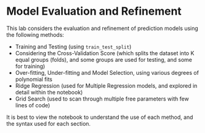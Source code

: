 # Model Evaluation and Refinement
This lab considers the evaluation and refinement of prediction models using the following methods:

* Training and Testing (using `train_test_split`)
* Considering the Cross-Validation Score (which splits the dataset into K equal groups (folds), and some groups are used for testing, and some for training)
* Over-fitting, Under-fitting and Model Selection, using various degrees of polynomial fits
* Ridge Regression (used for Multiple Regression models, and explored in detail within the notebook)
* Grid Search (used to scan through multiple free parameters with few lines of code)

It is best to view the notebook to understand the use of each method, and the syntax used for each section.
